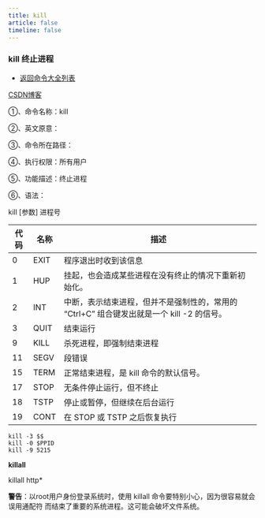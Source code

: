 ```yaml
---
title: kill
article: false
timeline: false
---
```

### kill 终止进程

- [返回命令大全列表](../command.md#文件管理)

[CSDN博客](https://blog.csdn.net/qq_42476834/article/details/124719250)

①、命令名称：kill

②、英文原意：

③、命令所在路径：

④、执行权限：所有用户

⑤、功能描述：终止进程

⑥、语法：

kill [参数] 进程号

| 代码  | 名称   | 描述                                                     |
|-----|------|--------------------------------------------------------|
| 0   | EXIT | 程序退出时收到该信息                                             |
| 1   | HUP  | 挂起，也会造成某些进程在没有终止的情况下重新初始化。                             |
| 2   | INT  | 中断，表示结束进程，但并不是强制性的，常用的 “Ctrl+C” 组合键发出就是一个 kill -2 的信号。 |
| 3   | QUIT | 结束运行                                                   |
| 9   | KILL | 杀死进程，即强制结束进程                                           |
| 11  | SEGV | 段错误                                                    |
| 15  | TERM | 正常结束进程，是 kill 命令的默认信号。                                 |
| 17  | STOP | 无条件停止运行，但不终止                                           |
| 18  | TSTP | 停止或暂停，但继续在后台运行                                         |
| 19  | CONT | 在 STOP 或 TSTP 之后恢复执行                                   |

```shell
kill -3 $$
kill -0 $PPID
kill -9 5215
```

**killall**

killall http*

**警告**：以root用户身份登录系统时，使用 killall 命令要特别小心，因为很容易就会误用通配符
而结束了重要的系统进程。这可能会破坏文件系统。
